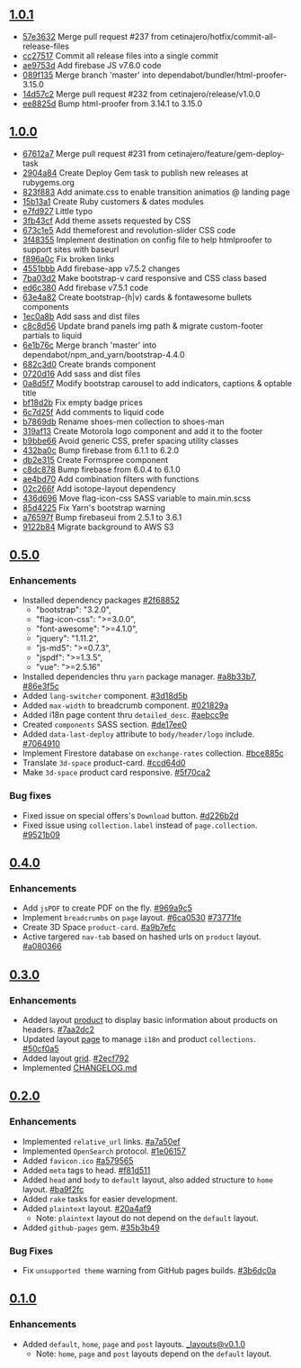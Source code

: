 ## [1.0.1](https://www.github.com/cetinajero/jekyll-theme-marketing/releases/tag/v1.0.1)

- [57e3632](https://www.github.com/cetinajero/jekyll-theme-marketing/commit/57e3632) Merge pull request #237 from cetinajero/hotfix/commit-all-release-files
- [cc27517](https://www.github.com/cetinajero/jekyll-theme-marketing/commit/cc27517) Commit all release files into a single commit
- [ae9753d](https://www.github.com/cetinajero/jekyll-theme-marketing/commit/ae9753d) Add firebase JS v7.6.0 code
- [089f135](https://www.github.com/cetinajero/jekyll-theme-marketing/commit/089f135) Merge branch 'master' into dependabot/bundler/html-proofer-3.15.0
- [14d57c2](https://www.github.com/cetinajero/jekyll-theme-marketing/commit/14d57c2) Merge pull request #232 from cetinajero/release/v1.0.0
- [ee8825d](https://www.github.com/cetinajero/jekyll-theme-marketing/commit/ee8825d) Bump html-proofer from 3.14.1 to 3.15.0

## [1.0.0](https://www.github.com/cetinajero/jekyll-theme-marketing/releases/tag/v1.0.0)

- [67612a7](https://www.github.com/cetinajero/jekyll-theme-marketing/commit/67612a7) Merge pull request #231 from cetinajero/feature/gem-deploy-task
- [2904a84](https://www.github.com/cetinajero/jekyll-theme-marketing/commit/2904a84) Create Deploy Gem task to publish new releases at rubygems.org
- [823f883](https://www.github.com/cetinajero/jekyll-theme-marketing/commit/823f883) Add animate.css to enable transition animatios @ landing page
- [15b13a1](https://www.github.com/cetinajero/jekyll-theme-marketing/commit/15b13a1) Create Ruby customers & dates modules
- [e7fd927](https://www.github.com/cetinajero/jekyll-theme-marketing/commit/e7fd927) Little typo
- [3fb43cf](https://www.github.com/cetinajero/jekyll-theme-marketing/commit/3fb43cf) Add theme assets requested by CSS
- [673c1e5](https://www.github.com/cetinajero/jekyll-theme-marketing/commit/673c1e5) Add themeforest and revolution-slider CSS code
- [3f48355](https://www.github.com/cetinajero/jekyll-theme-marketing/commit/3f48355) Implement destination on config file to help htmlproofer to support sites with baseurl
- [f896a0c](https://www.github.com/cetinajero/jekyll-theme-marketing/commit/f896a0c) Fix broken links
- [4551bbb](https://www.github.com/cetinajero/jekyll-theme-marketing/commit/4551bbb) Add firebase-app v7.5.2 changes
- [7ba03d2](https://www.github.com/cetinajero/jekyll-theme-marketing/commit/7ba03d2) Make bootstrap-v card responsive and CSS class based
- [ed6c380](https://www.github.com/cetinajero/jekyll-theme-marketing/commit/ed6c380) Add firebase v7.5.1 code
- [63e4a82](https://www.github.com/cetinajero/jekyll-theme-marketing/commit/63e4a82) Create bootstrap-(h|v) cards & fontawesome bullets components
- [1ec0a8b](https://www.github.com/cetinajero/jekyll-theme-marketing/commit/1ec0a8b) Add sass and dist files
- [c8c8d56](https://www.github.com/cetinajero/jekyll-theme-marketing/commit/c8c8d56) Update brand panels img path & migrate custom-footer partials to liquid
- [6e1b76c](https://www.github.com/cetinajero/jekyll-theme-marketing/commit/6e1b76c) Merge branch 'master' into dependabot/npm_and_yarn/bootstrap-4.4.0
- [682c3d0](https://www.github.com/cetinajero/jekyll-theme-marketing/commit/682c3d0) Create brands component
- [0720d16](https://www.github.com/cetinajero/jekyll-theme-marketing/commit/0720d16) Add sass and dist files
- [0a8d5f7](https://www.github.com/cetinajero/jekyll-theme-marketing/commit/0a8d5f7) Modify bootstrap carousel to add indicators, captions & optable title
- [bf18d2b](https://www.github.com/cetinajero/jekyll-theme-marketing/commit/bf18d2b) Fix empty badge prices
- [6c7d25f](https://www.github.com/cetinajero/jekyll-theme-marketing/commit/6c7d25f) Add comments to liquid code
- [b7869db](https://www.github.com/cetinajero/jekyll-theme-marketing/commit/b7869db) Rename shoes-men collection to shoes-man
- [319af13](https://www.github.com/cetinajero/jekyll-theme-marketing/commit/319af13) Create Motorola logo component and add it to the footer
- [b9bbe66](https://www.github.com/cetinajero/jekyll-theme-marketing/commit/b9bbe66) Avoid generic CSS, prefer spacing utility classes
- [432ba0c](https://www.github.com/cetinajero/jekyll-theme-marketing/commit/432ba0c) Bump firebase from 6.1.1 to 6.2.0
- [db2e315](https://www.github.com/cetinajero/jekyll-theme-marketing/commit/db2e315) Create Formspree component
- [c8dc878](https://www.github.com/cetinajero/jekyll-theme-marketing/commit/c8dc878) Bump firebase from 6.0.4 to 6.1.0
- [ae4bd70](https://www.github.com/cetinajero/jekyll-theme-marketing/commit/ae4bd70) Add combination filters with functions
- [02c266f](https://www.github.com/cetinajero/jekyll-theme-marketing/commit/02c266f) Add isotope-layout dependency
- [436d696](https://www.github.com/cetinajero/jekyll-theme-marketing/commit/436d696) Move flag-icon-css SASS variable to main.min.scss
- [85d4225](https://www.github.com/cetinajero/jekyll-theme-marketing/commit/85d4225) Fix Yarn's bootstrap warning
- [a76597f](https://www.github.com/cetinajero/jekyll-theme-marketing/commit/a76597f) Bump firebaseui from 2.5.1 to 3.6.1
- [9122b84](https://www.github.com/cetinajero/jekyll-theme-marketing/commit/9122b84) Migrate background to AWS S3

## [0.5.0](https://github.com/cetinajero/jekyll-theme-marketing/releases/tag/v0.5.0)

### Enhancements
* Installed dependency packages [#2f68852](https://github.com/cetinajero/jekyll-theme-marketing/commit/2f688525224b06e075954667490e27e5a914c9bb)
  * "bootstrap": "3.2.0",
  * "flag-icon-css": ">=3.0.0",
  * "font-awesome": ">=4.1.0",
  * "jquery": "1.11.2",
  * "js-md5": ">=0.7.3",
  * "jspdf": ">=1.3.5",
  * "vue": ">=2.5.16"
* Installed dependencies thru `yarn` package manager. [#a8b33b7](https://github.com/cetinajero/jekyll-theme-marketing/commit/a8b33b753b750e7551a444c970b6ef2ecb4c9bc7), [#86e3f5c](https://github.com/cetinajero/jekyll-theme-marketing/commit/86e3f5c0ecf0cea60fd7387695d901f5e11fed54)
* Added `lang-switcher` component. [#3d18d5b](https://github.com/cetinajero/jekyll-theme-marketing/commit/3d18d5bf99deee3a3a56a2c40b85c6ce86390beb)
* Added `max-width` to breadcrumb component. [#021829a](https://github.com/cetinajero/jekyll-theme-marketing/commit/021829a231ff43883b02d92c3cc81060c1ef5702)
* Added i18n page content thru `detailed_desc`. [#aebcc9e](https://github.com/cetinajero/jekyll-theme-marketing/commit/aebcc9e41526e733e04b0109c916824047349158)
* Created `components` SASS section. [#de17ee0](https://github.com/cetinajero/jekyll-theme-marketing/commit/de17ee0cb6ce75a650d4edb944d9aa6f9b3eec07)
* Added `data-last-deploy` attribute to `body/header/logo` include. [#7064910](https://github.com/cetinajero/jekyll-theme-marketing/commit/7064910bb387586a73df89d2abd418c97a3ba41e)
* Implement Firestore database on `exchange-rates` collection. [#bce885c](https://github.com/cetinajero/jekyll-theme-marketing/commit/bce885c2a662199bac1ee6501c46ecaf36bbae26)
* Translate `3d-space` product-card. [#ccd64d0](https://github.com/cetinajero/jekyll-theme-marketing/commit/ccd64d0434be296cfdc58cfecdc8016ab82fbf03)
* Make `3d-space` product card responsive. [#5f70ca2](https://github.com/cetinajero/jekyll-theme-marketing/commit/5f70ca217aecadcab6eaf7d166005c9528d0e6a9)

### Bug fixes
* Fixed issue on special offers's `Download` button. [#d226b2d](https://github.com/cetinajero/jekyll-theme-marketing/commit/d226b2da2b195dfebf98c049e7b3f07306b6154a)
* Fixed issue using `collection.label` instead of `page.collection`. [#9521b09](https://github.com/cetinajero/jekyll-theme-marketing/commit/9521b093d69d3528575f60ab30575cafd571386c)

## [0.4.0](https://github.com/cetinajero/jekyll-theme-marketing/releases/tag/v0.4.0)

### Enhancements
* Add `jsPDF` to create PDF on the fly. [#969a9c5](https://github.com/cetinajero/jekyll-theme-marketing/commit/969a9c5764c3ca3bc106ad1a512c98f8310d5a12)
* Implement `breadcrumbs` on `page` layout. [#6ca0530](https://github.com/cetinajero/jekyll-theme-marketing/commit/6ca053000c4e02429f4a8a0bb9e4914369dd5bd7) [#73771fe](https://github.com/cetinajero/jekyll-theme-marketing/commit/73771fec9c21052153b878dea33af976fcc06bdb)
* Create 3D Space `product-card`. [#a9b7efc](https://github.com/cetinajero/jekyll-theme-marketing/commit/a9b7efcf827f69641f9a79fe5ca5b4672eb0796c)
* Active targered `nav-tab` based on hashed urls on `product` layout. [#a080366](https://github.com/cetinajero/jekyll-theme-marketing/commit/a0803660b28796f4a93eb1ffdc3e43c8e476aedd)

## [0.3.0](https://github.com/cetinajero/jekyll-theme-marketing/releases/tag/v0.3.0)

### Enhancements
* Added layout [product](https://github.com/cetinajero/jekyll-theme-marketing/blob/1e72b8f0691ee4231ab72845813d8a251633553b/_layouts/product.html) to display basic information about products on headers. [#7aa2dc2](https://github.com/cetinajero/jekyll-theme-marketing/commit/7aa2dc27ffd09ab9ba3355371f1a3298176d86a9)
* Updated layout [page](https://github.com/cetinajero/jekyll-theme-marketing/blob/50cf0a5a9aa6a9d6e83b4855bd050e72c9e17dd6/_layouts/page.html) to manage `i18n` and product `collections`. [#50cf0a5](https://github.com/cetinajero/jekyll-theme-marketing/commit/50cf0a5a9aa6a9d6e83b4855bd050e72c9e17dd6)
* Added layout [grid](https://github.com/cetinajero/jekyll-theme-marketing/blob/2ecf7929406960910b71fe8bbdbfbb13ab44feb9/_layouts/grid.html). [#2ecf792](https://github.com/cetinajero/jekyll-theme-marketing/commit/2ecf7929406960910b71fe8bbdbfbb13ab44feb9)
* Implemented [CHANGELOG.md](CHANGELOG.md)

## [0.2.0](https://github.com/cetinajero/jekyll-theme-marketing/releases/tag/v0.2.0)

### Enhancements

* Implemented `relative_url` links. [#a7a50ef](https://github.com/cetinajero/jekyll-theme-marketing/commit/a7a50ef03bc44ffdd0f19d44e8745f106eab4218)
* Implemented `OpenSearch` protocol. [#1e06157](https://github.com/cetinajero/jekyll-theme-marketing/commit/1e061579c41c3fd7f70395d22f698ae30222bc64)
* Added `favicon.ico` [#a579565](https://github.com/cetinajero/jekyll-theme-marketing/commit/a57956595486ba0304b221d413ff7d2f3671b7c9)
* Added `meta` tags to head. [#f81d511](https://github.com/cetinajero/jekyll-theme-marketing/commit/f81d511bdb2eb0c10a0214bbf9efa535e243a551)
* Added `head` and `body` to `default` layout, also added structure to `home` layout. [#ba9f2fc](https://github.com/cetinajero/jekyll-theme-marketing/commit/ba9f2fc150b4db0c06a1000a0e064e521ff462c9)
* Added `rake` tasks for easier development.
* Added `plaintext` layout. [#20a4af9](https://github.com/cetinajero/jekyll-theme-marketing/commit/20a4af95941267e185828d367b75635eca90fac6)
  * Note: `plaintext` layout do not depend on the `default` layout.
* Added `github-pages` gem. [#35b3b49](https://github.com/cetinajero/jekyll-theme-marketing/commit/35b3b49dee492248fb3014e8333eb809e31dcfbb)

### Bug Fixes

* Fix `unsupported theme` warning from GitHub pages builds. [#3b6dc0a](https://github.com/cetinajero/jekyll-theme-marketing/commit/3b6dc0a057b5331bd71370b6c0d9131e53c823fe)

## [0.1.0](https://github.com/cetinajero/jekyll-theme-marketing/releases/tag/v0.1.0)

### Enhancements

* Added `default`, `home`, `page` and `post` layouts. [_layouts@v0.1.0](https://github.com/cetinajero/jekyll-theme-marketing/tree/v0.1.0/_layouts)
  * Note: `home`, `page` and `post` layouts depend on the `default` layout.
